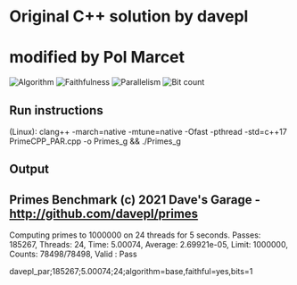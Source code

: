 # Original C++ solution by davepl
# modified by Pol Marcet

![Algorithm](https://img.shields.io/badge/Algorithm-base-green)
![Faithfulness](https://img.shields.io/badge/Faithful-yes-green)
![Parallelism](https://img.shields.io/badge/Parallel-yes-green)
![Bit count](https://img.shields.io/badge/Bits-1-green)

## Run instructions

(Linux): clang++ -march=native -mtune=native -Ofast -pthread -std=c++17 PrimeCPP_PAR.cpp -o Primes_g && ./Primes_g

## Output

Primes Benchmark (c) 2021 Dave's Garage - http://github.com/davepl/primes
-------------------------------------------------------------------------
Computing primes to 1000000 on 24 threads for 5 seconds.
Passes: 185267, Threads: 24, Time: 5.00074, Average: 2.69921e-05, Limit: 1000000, Counts: 78498/78498, Valid : Pass

davepl_par;185267;5.00074;24;algorithm=base,faithful=yes,bits=1